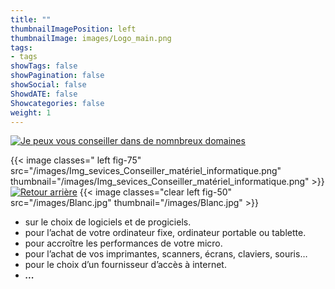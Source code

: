 ```yaml
---
title: ""
thumbnailImagePosition: left 
thumbnailImage: images/Logo_main.png
tags:
- tags
showTags: false
showPagination: false
showSocial: false
ShowdATE: false
Showcategories: false
weight: 1
---
```




[![Je peux vous conseiller dans de nomnbreux domaines](/images/Btlng_conseiller_100.png)](/services/conseiller) 

<!--more-->

{{< image classes=" left fig-75" src="/images/Img_sevices_Conseiller_matériel_informatique.png" thumbnail="/images/Img_sevices_Conseiller_matériel_informatique.png"  >}}
[![Retour arrière](/images/logo-retour-arriere_50.png)](../)
{{< image classes="clear left fig-50" src="/images/Blanc.jpg" thumbnail="/images/Blanc.jpg"  >}}

- sur le choix de logiciels et de progiciels.
- pour l’achat de votre ordinateur fixe, ordinateur portable ou tablette.
- pour accroître les performances de votre micro.
- pour l’achat de vos imprimantes, scanners, écrans, claviers, souris…
- pour le choix d’un fournisseur d’accès à internet.
- ___...___           